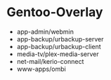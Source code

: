 # Gentoo-Overlay

* app-admin/webmin
* app-backup/urbackup-server
* app-backup/urbackup-client
* media-tv/plex-media-server
* net-mail/kerio-connect
* www-apps/ombi
